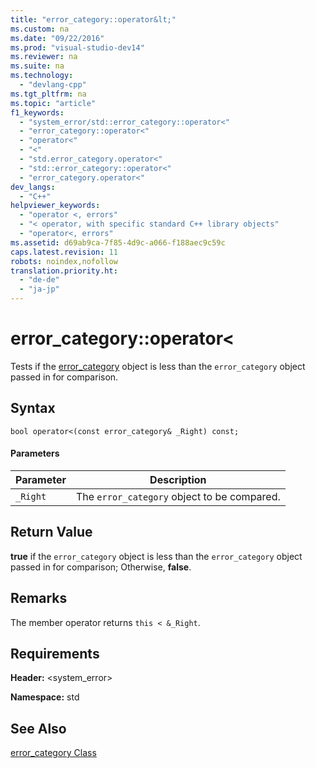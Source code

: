 ```yaml
---
title: "error_category::operator&lt;"
ms.custom: na
ms.date: "09/22/2016"
ms.prod: "visual-studio-dev14"
ms.reviewer: na
ms.suite: na
ms.technology: 
  - "devlang-cpp"
ms.tgt_pltfrm: na
ms.topic: "article"
f1_keywords: 
  - "system_error/std::error_category::operator<"
  - "error_category::operator<"
  - "operator<"
  - "<"
  - "std.error_category.operator<"
  - "std::error_category::operator<"
  - "error_category.operator<"
dev_langs: 
  - "C++"
helpviewer_keywords: 
  - "operator <, errors"
  - "< operator, with specific standard C++ library objects"
  - "operator<, errors"
ms.assetid: d69ab9ca-7f85-4d9c-a066-f188aec9c59c
caps.latest.revision: 11
robots: noindex,nofollow
translation.priority.ht: 
  - "de-de"
  - "ja-jp"
---
```

# error_category::operator&lt;
Tests if the [error_category](../vs140/error_category-class.md) object is less than the `error_category` object passed in for comparison.  
  
## Syntax  
  
```  
bool operator<(const error_category& _Right) const;  
```  
  
#### Parameters  
  
|Parameter|Description|  
|---------------|-----------------|  
|`_Right`|The `error_category` object to be compared.|  
  
## Return Value  
 **true** if the `error_category` object is less than the `error_category` object passed in for comparison; Otherwise, **false**.  
  
## Remarks  
 The member operator returns `this < &_Right`.  
  
## Requirements  
 **Header:** <system_error>  
  
 **Namespace:** std  
  
## See Also  
 [error_category Class](../vs140/error_category-class.md)